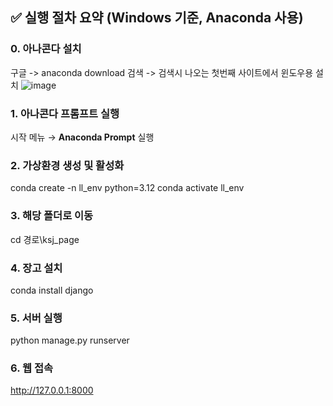 

## ✅ 실행 절차 요약 (Windows 기준, Anaconda 사용)
### 0. 아나콘다 설치 
구글 -> anaconda download 검색 -> 검색시 나오는 첫번째 사이트에서 윈도우용 설치
![image](https://github.com/user-attachments/assets/38f58b90-48c0-4740-acfe-0da4f1cbc382)


### 1. 아나콘다 프롬프트 실행
시작 메뉴 → **Anaconda Prompt** 실행


### 2. 가상환경 생성 및 활성화
conda create -n ll_env python=3.12
conda activate ll_env
### 3. 해당 폴더로 이동
cd 경로\ksj_page
### 4. 장고 설치
conda install django
### 5. 서버 실행
python manage.py runserver
### 6. 웹 접속
http://127.0.0.1:8000
